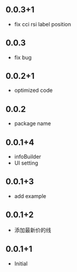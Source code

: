 ## 0.0.3+1
* fix cci rsi label position

## 0.0.3
* fix bug

## 0.0.2+1
* optimized code

## 0.0.2

* package name

## 0.0.1+4

* infoBuilder
* UI setting

## 0.0.1+3

* add example

## 0.0.1+2

* 添加最新价的线

## 0.0.1+1

* Initial 

